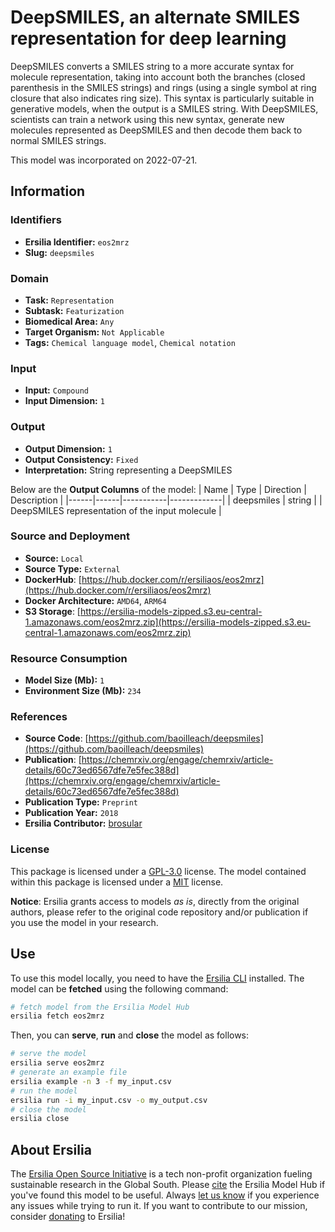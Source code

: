 # DeepSMILES, an alternate SMILES representation for deep learning

DeepSMILES converts a SMILES string to a more accurate syntax for molecule representation, taking into account both the branches (closed parenthesis in the SMILES strings) and rings (using a single symbol at ring closure that also indicates ring size). This syntax is particularly suitable in generative models, when the output is a SMILES string. With DeepSMILES, scientists can train a network using this new syntax, generate new molecules represented as DeepSMILES and then decode them back to normal SMILES strings.

This model was incorporated on 2022-07-21.

## Information
### Identifiers
- **Ersilia Identifier:** `eos2mrz`
- **Slug:** `deepsmiles`

### Domain
- **Task:** `Representation`
- **Subtask:** `Featurization`
- **Biomedical Area:** `Any`
- **Target Organism:** `Not Applicable`
- **Tags:** `Chemical language model`, `Chemical notation`

### Input
- **Input:** `Compound`
- **Input Dimension:** `1`

### Output
- **Output Dimension:** `1`
- **Output Consistency:** `Fixed`
- **Interpretation:** String representing a DeepSMILES

Below are the **Output Columns** of the model:
| Name | Type | Direction | Description |
|------|------|-----------|-------------|
| deepsmiles | string |  | DeepSMILES representation of the input molecule |


### Source and Deployment
- **Source:** `Local`
- **Source Type:** `External`
- **DockerHub**: [https://hub.docker.com/r/ersiliaos/eos2mrz](https://hub.docker.com/r/ersiliaos/eos2mrz)
- **Docker Architecture:** `AMD64`, `ARM64`
- **S3 Storage**: [https://ersilia-models-zipped.s3.eu-central-1.amazonaws.com/eos2mrz.zip](https://ersilia-models-zipped.s3.eu-central-1.amazonaws.com/eos2mrz.zip)

### Resource Consumption
- **Model Size (Mb):** `1`
- **Environment Size (Mb):** `234`


### References
- **Source Code**: [https://github.com/baoilleach/deepsmiles](https://github.com/baoilleach/deepsmiles)
- **Publication**: [https://chemrxiv.org/engage/chemrxiv/article-details/60c73ed6567dfe7e5fec388d](https://chemrxiv.org/engage/chemrxiv/article-details/60c73ed6567dfe7e5fec388d)
- **Publication Type:** `Preprint`
- **Publication Year:** `2018`
- **Ersilia Contributor:** [brosular](https://github.com/brosular)

### License
This package is licensed under a [GPL-3.0](https://github.com/ersilia-os/ersilia/blob/master/LICENSE) license. The model contained within this package is licensed under a [MIT](LICENSE) license.

**Notice**: Ersilia grants access to models _as is_, directly from the original authors, please refer to the original code repository and/or publication if you use the model in your research.


## Use
To use this model locally, you need to have the [Ersilia CLI](https://github.com/ersilia-os/ersilia) installed.
The model can be **fetched** using the following command:
```bash
# fetch model from the Ersilia Model Hub
ersilia fetch eos2mrz
```
Then, you can **serve**, **run** and **close** the model as follows:
```bash
# serve the model
ersilia serve eos2mrz
# generate an example file
ersilia example -n 3 -f my_input.csv
# run the model
ersilia run -i my_input.csv -o my_output.csv
# close the model
ersilia close
```

## About Ersilia
The [Ersilia Open Source Initiative](https://ersilia.io) is a tech non-profit organization fueling sustainable research in the Global South.
Please [cite](https://github.com/ersilia-os/ersilia/blob/master/CITATION.cff) the Ersilia Model Hub if you've found this model to be useful. Always [let us know](https://github.com/ersilia-os/ersilia/issues) if you experience any issues while trying to run it.
If you want to contribute to our mission, consider [donating](https://www.ersilia.io/donate) to Ersilia!
